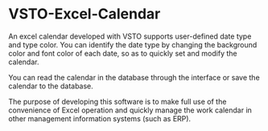 # VSTO-Excel-Calendar
An excel calendar developed with VSTO supports user-defined date type and type color. You can identify the date type by changing the background color and font color of each date, so as to quickly set and modify the calendar.

You can read the calendar in the database through the interface or save the calendar to the database.

The purpose of developing this software is to make full use of the convenience of Excel operation and quickly manage the work calendar in other management information systems (such as ERP).
